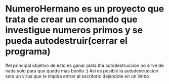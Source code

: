 # NumeroHermano es un proyecto que trata de crear un comando que investigue numeros primos y se pueda autodestruir(cerrar el programa)
#el principal objetivo de esto es ganar plata
#la autodestruccion no sirve de nada solo para que quede mas bonito :)
#si es posible la autodestruccion sera un virus que te impida entrar al escritorio dejandote en un limbo
